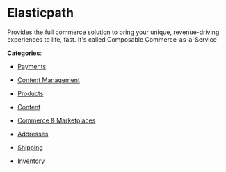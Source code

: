 # Elasticpath

Provides the full commerce solution to bring your unique, revenue-driving experiences to life, fast.  It's called Composable Commerce-as-a-Service

**Categories**:

- [Payments](https://github/apis-list/apis-list#payments)

- [Content Management](https://github/apis-list/apis-list#content-management)

- [Products](https://github/apis-list/apis-list#products)

- [Content](https://github/apis-list/apis-list#content)

- [Commerce & Marketplaces](https://github/apis-list/apis-list#commerce-and-marketplaces)

- [Addresses](https://github/apis-list/apis-list#addresses)

- [Shipping](https://github/apis-list/apis-list#shipping)

- [Inventory](https://github/apis-list/apis-list#inventory)



